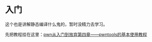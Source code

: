 # 入门

这个也是讲解静态编译什么鬼的，暂时没精力去学习。

先把教程挂在这里：[pwn从入门到放弃第四章——pwntools的基本使用教程](https://ch4r1l3.github.io/2018/07/19/pwn%E4%BB%8E%E5%85%A5%E9%97%A8%E5%88%B0%E6%94%BE%E5%BC%83%E7%AC%AC%E5%9B%9B%E7%AB%A0%E2%80%94%E2%80%94pwntools%E7%9A%84%E5%9F%BA%E6%9C%AC%E4%BD%BF%E7%94%A8%E6%95%99%E7%A8%8B/)